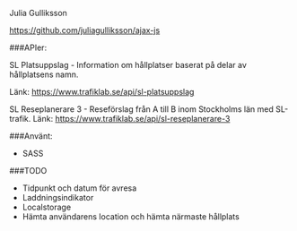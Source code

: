 Julia Gulliksson

https://github.com/juliagulliksson/ajax-js

###APIer: 

SL Platsuppslag - Information om hållplatser baserat på delar av hållplatsens namn.

Länk: https://www.trafiklab.se/api/sl-platsuppslag

SL Reseplanerare 3 - Reseförslag från A till B inom Stockholms län med SL-trafik.
Länk: https://www.trafiklab.se/api/sl-reseplanerare-3

###Använt:
* SASS

###TODO
* Tidpunkt och datum för avresa
* Laddningsindikator
* Localstorage
* Hämta användarens location och hämta närmaste hållplats
